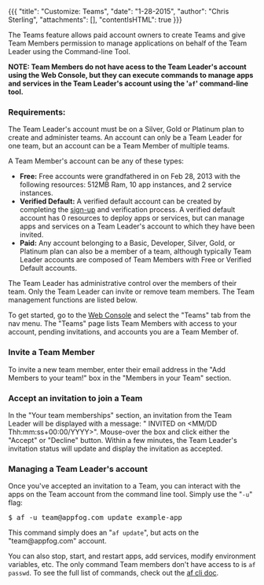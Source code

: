 {{{
  "title": "Customize: Teams",
  "date": "1-28-2015",
  "author": "Chris Sterling",
  "attachments": [],
  "contentIsHTML": true
}}}

<p>The Teams feature allows paid account owners to create Teams and give Team Members permission to manage applications on behalf of the Team Leader using the Command-line Tool.</p>
<p><strong>NOTE: Team Members do not have acess to the Team Leader's account using the Web Console, but they can execute commands to manage apps and services in the Team Leader's account using the '<code>af</code>' command-line tool.</strong></p>
<h3>Requirements:</h3>
<p>The Team Leader's account must be on a Silver, Gold or Platinum plan to create and administer teams. An account can only be a Team Leader for one team, but an account can be a Team Member of multiple teams.</p>
<p>A Team Member's account can be any of these types:</p>
<ul>
<li><strong>Free:</strong> Free accounts were grandfathered in on Feb 28, 2013 with the following resources: 512MB Ram, 10 app instances, and 2 service instances.</li>
<li><strong>Verified Default:</strong> A verified default account can be created by completing the <a href="https://console.appfog.com/signup">sign-up</a> and verification process. A verified default account has 0 resources to deploy apps or services, but can manage apps and services on a Team Leader's account to which they have been invited.</li>
<li><strong>Paid:</strong> Any account belonging to a Basic, Developer, Silver, Gold, or Platinum plan can also be a member of a team, although typically Team Leader accounts are composed of Team Members with Free or Verified Default accounts.</li>
</ul>
<p>The Team Leader has administrative control over the members of their team. Only the Team Leader can invite or remove team members. The Team management functions are listed below.</p>
<p>To get started, go to the <a href="https://console.appfog.com/">Web Console</a> and select the "Teams" tab from the nav menu. The "Teams" page lists Team Members with access to your account, pending invitations, and accounts you are a Team Member of.</p>
<h3>Invite a Team Member</h3>
<p>To invite a new team member, enter their email address in the "Add Members to your team!" box in the "Members in your Team" section.</p>
<h3>Accept an invitation to join a Team</h3>
<p>In the "Your team memberships" section, an invitation from the Team Leader will be displayed with a message: " INVITED on &lt;MM/DD Thh:mm:ss+00:00/YYYY&gt;". Mouse-over the box and click either the "Accept" or "Decline" button. Within a few minutes, the Team Leader's invitation status will update and display the invitation as accepted.</p>
<h3>Managing a Team Leader's account</h3>
<p>Once you've accepted an invitation to a Team, you can interact with the apps on the Team account from the command line tool. Simply use the "<code>-u</code>" flag:</p>
<pre>$ af -u team@appfog.com update example-app</pre>
<p>This command simply does an "<code>af update</code>", but acts on the "team@appfog.com" account.</p>
<p>You can also stop, start, and restart apps, add services, modify environment variables, etc. The only command Team members don't have access to is <code>af passwd</code>. To see the full list of commands, check out the <a href="https://docs.appfog.com/getting-started/af-cli">af cli doc</a>.</p>

